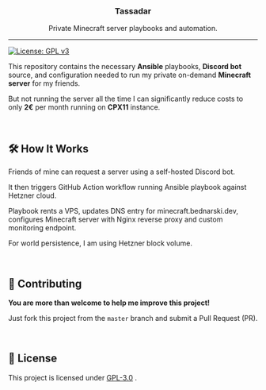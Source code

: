 <p align="center">
  <h3 align="center">Tassadar</h3>
  <p align="center">Private Minecraft server playbooks and automation.</p>
</p>

---

[![License: GPL v3](https://img.shields.io/badge/License-GPLv3-blue.svg)](https://www.gnu.org/licenses/gpl-3.0)

This repository contains the necessary **Ansible** playbooks, **Discord bot** source, and configuration needed to run my private on-demand **Minecraft server** for my friends.

But not running the server all the time I can significantly reduce costs to only **2€** per month running on **CPX11** instance.

<br>

## 🛠 How It Works

Friends of mine can request a server using a self-hosted Discord bot.

It then triggers GitHub Action workflow running Ansible playbook against Hetzner cloud.

Playbook rents a VPS, updates DNS entry for minecraft.bednarski.dev, configures Minecraft server with Nginx reverse proxy and custom monitoring endpoint.

For world persistence, I am using Hetzner block volume.

<br>

## 🚧 Contributing

**You are more than welcome to help me improve this project!**

Just fork this project from the `master` branch and submit a Pull Request (PR).

<br>

## 📃 License

This project is licensed under [GPL-3.0](https://choosealicense.com/licenses/gpl-3.0/) .
